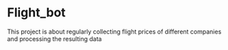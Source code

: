 # Flight_bot
This project is about regularly collecting flight prices of different companies and processing the resulting data

